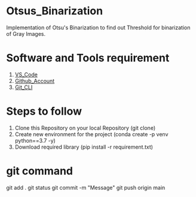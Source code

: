 # Otsus_Binarization
Implementation of Otsu's Binarization to find out Threshold for binarization of Gray Images.

# Software and Tools requirement

1. [VS_Code](https://code.visualstudio.com/)
2. [Github_Account](https://github.com/)
3. [Git_CLI](https://git-scm.com/book/en/v2/Getting-Started-Installing-Git)


# Steps to follow
1.  Clone this Repository on your local Repository (git clone)
2.  Create new environment for the project (conda create -p venv python==3.7 -y)
3. Download required library (pip install -r requirement.txt)

# git command
git add .
git status
git commit -m "Message"
git push origin main